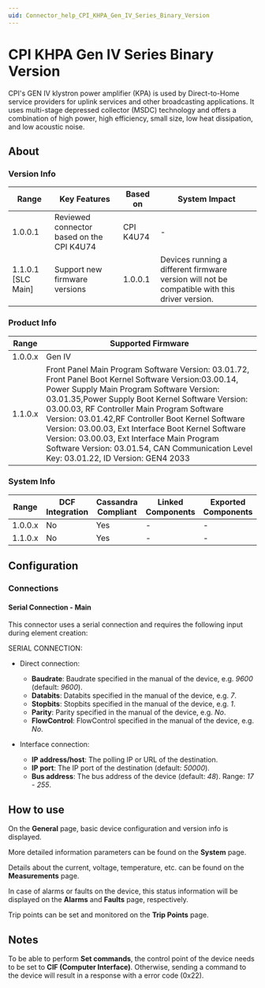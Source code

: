 ```yaml
---
uid: Connector_help_CPI_KHPA_Gen_IV_Series_Binary_Version
---
```


# CPI KHPA Gen IV Series Binary Version

CPI's GEN IV klystron power amplifier (KPA) is used by Direct-to-Home service providers for uplink services and other broadcasting applications. It uses multi-stage depressed collector (MSDC) technology and offers a combination of high power, high efficiency, small size, low heat dissipation, and low acoustic noise.

## About

### Version Info

| Range              | Key Features                                | Based on     | System Impact |
|----------------------|-------------------------------------------|--------------|-------------------|
| 1.0.0.1              | Reviewed connector based on the CPI K4U74 | CPI K4U74    | -                 |
| 1.1.0.1 [SLC Main]   | Support new firmware versions             | 1.0.0.1      | Devices running a different firmware version will not be compatible with this driver version.|

### Product Info

| Range     | Supported Firmware     |
|-----------|------------------------|
| 1.0.0.x   | Gen IV                 |
| 1.1.0.x   | Front Panel Main Program Software Version: 03.01.72, Front Panel Boot Kernel Software Version:03.00.14, Power Supply Main Program Software Version: 03.01.35,Power Supply Boot Kernel Software Version: 03.00.03, RF Controller Main Program Software Version: 03.01.42,RF Controller Boot Kernel Software Version: 03.00.03, Ext Interface Boot Kernel Software Version: 03.00.03, Ext Interface Main Program Software Version: 03.01.54, CAN Communication Level Key: 03.01.22, ID Version: GEN4 2033|

### System Info

| Range     | DCF Integration     | Cassandra Compliant     | Linked Components     | Exported Components     |
|-----------|---------------------|-------------------------|-----------------------|-------------------------|
| 1.0.0.x   | No                  | Yes                     | -                     | -                       |
| 1.1.0.x   | No                  | Yes                     | -                     | -                       |

## Configuration

### Connections

#### Serial Connection - Main

This connector uses a serial connection and requires the following input during element creation:

SERIAL CONNECTION:

- Direct connection:

  - **Baudrate**: Baudrate specified in the manual of the device, e.g. *9600* (default: *9600*).
  - **Databits**: Databits specified in the manual of the device, e.g. *7*.
  - **Stopbits**: Stopbits specified in the manual of the device, e.g. *1*.
  - **Parity**: Parity specified in the manual of the device, e.g. *No*.
  - **FlowControl**: FlowControl specified in the manual of the device, e.g. *No*.

- Interface connection:

  - **IP address/host**: The polling IP or URL of the destination.
  - **IP port**: The IP port of the destination (default: *50000*).
  - **Bus address**: The bus address of the device (default: *48*). Range: *17* - *255*.

## How to use

On the **General** page, basic device configuration and version info is displayed.

More detailed information parameters can be found on the **System** page.

Details about the current, voltage, temperature, etc. can be found on the **Measurements** page.

In case of alarms or faults on the device, this status information will be displayed on the **Alarms** and **Faults** page, respectively.

Trip points can be set and monitored on the **Trip Points** page.

## Notes

To be able to perform **Set commands**, the control point of the device needs to be set to **CIF (Computer Interface)**. Otherwise, sending a command to the device will result in a response with a error code (0x22).
